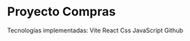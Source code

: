 # Proyecto Compras

Tecnologías implementadas:
                   Vite
                   React
                   Css
                   JavaScript
                   Github

